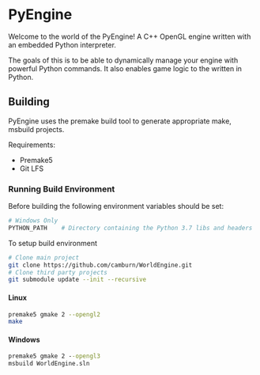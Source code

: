 
# PyEngine

Welcome to the world of the PyEngine! A C++ OpenGL engine written with an
embedded Python interpreter.

The goals of this is to be able to dynamically manage your engine with powerful
Python commands. It also enables game logic to the written in Python.

## Building

PyEngine uses the premake build tool to generate appropriate make, msbuild
projects.

Requirements:
 - Premake5
 - Git LFS


### Running Build Environment

Before building the following environment variables should be set:

``` bash
# Windows Only
PYTHON_PATH    # Directory containing the Python 3.7 libs and headers
```

To setup build environment
``` bash
# Clone main project
git clone https://github.com/camburn/WorldEngine.git
# Clone third party projects
git submodule update --init --recursive
```

#### Linux

``` bash
premake5 gmake 2 --opengl2
make
```

#### Windows

``` cmd
premake5 gmake 2 --opengl3
msbuild WorldEngine.sln
```

